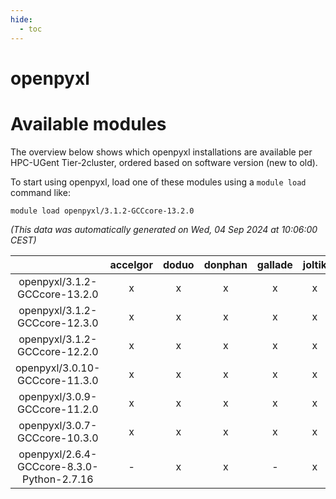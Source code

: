 ```yaml
---
hide:
  - toc
---
```


openpyxl
========

# Available modules


The overview below shows which openpyxl installations are available per HPC-UGent Tier-2cluster, ordered based on software version (new to old).

To start using openpyxl, load one of these modules using a `module load` command like:

```shell
module load openpyxl/3.1.2-GCCcore-13.2.0
```

*(This data was automatically generated on Wed, 04 Sep 2024 at 10:06:00 CEST)*  

| |accelgor|doduo|donphan|gallade|joltik|shinx|skitty|
| :---: | :---: | :---: | :---: | :---: | :---: | :---: | :---: |
|openpyxl/3.1.2-GCCcore-13.2.0|x|x|x|x|x|-|x|
|openpyxl/3.1.2-GCCcore-12.3.0|x|x|x|x|x|x|x|
|openpyxl/3.1.2-GCCcore-12.2.0|x|x|x|x|x|x|x|
|openpyxl/3.0.10-GCCcore-11.3.0|x|x|x|x|x|-|x|
|openpyxl/3.0.9-GCCcore-11.2.0|x|x|x|x|x|-|x|
|openpyxl/3.0.7-GCCcore-10.3.0|x|x|x|x|x|-|x|
|openpyxl/2.6.4-GCCcore-8.3.0-Python-2.7.16|-|x|x|-|x|-|x|
